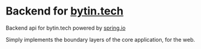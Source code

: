 # Backend for [bytin.tech](https://bytin.tech)
Backend api for bytin.tech powered by [spring.io](https://spring.io)

Simply implements the boundary layers of the core application, for the web.
